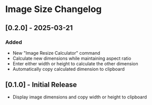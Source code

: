 # Image Size Changelog

## [0.2.0] - 2025-03-21

### Added

- New "Image Resize Calculator" command
- Calculate new dimensions while maintaining aspect ratio
- Enter either width or height to calculate the other dimension
- Automatically copy calculated dimension to clipboard

## [0.1.0] - Initial Release

- Display image dimensions and copy width or height to clipboard
